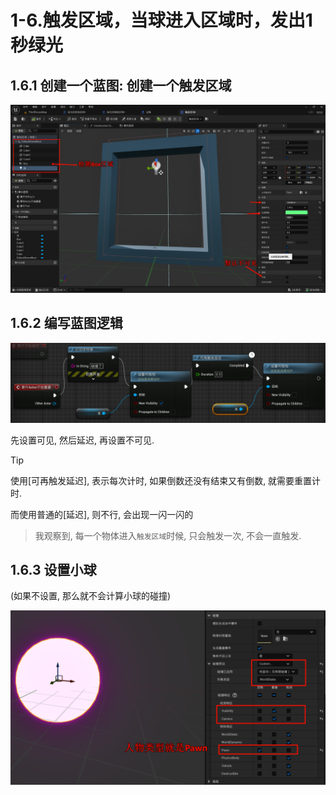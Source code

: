 # 1-6.触发区域，当球进入区域时，发出1秒绿光

## 1.6.1 创建一个蓝图: 创建一个触发区域


![Clip_2024-06-03_15-54-38.png](./Clip_2024-06-03_15-54-38.png)

## 1.6.2 编写蓝图逻辑

![Clip_2024-06-03_15-55-31.png](./Clip_2024-06-03_15-55-31.png)

先设置可见, 然后延迟, 再设置不可见.

> [!TIP]
> 使用[可再触发延迟], 表示每次计时, 如果倒数还没有结束又有倒数, 就需要重置计时.
>
> 而使用普通的[延迟], 则不行, 会出现一闪一闪的

> 我观察到, 每一个物体进入`触发区域`时候, 只会触发一次, 不会一直触发.

## 1.6.3 设置小球

(如果不设置, 那么就不会计算小球的碰撞)

![Clip_2024-06-03_15-52-40.png](./Clip_2024-06-03_15-52-40.png)
